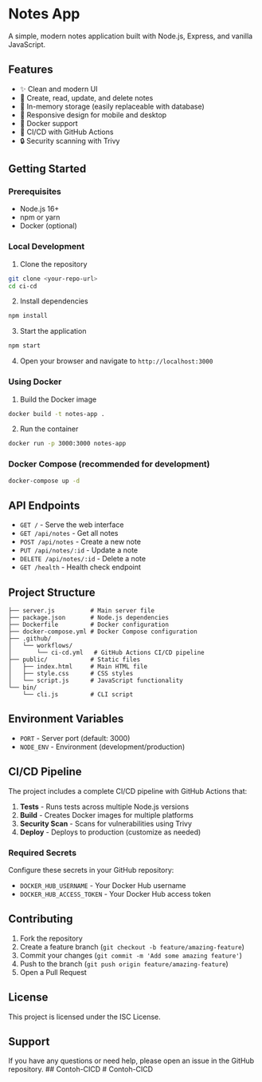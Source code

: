 # Notes App

A simple, modern notes application built with Node.js, Express, and vanilla JavaScript.

## Features

- ✨ Clean and modern UI
- 📝 Create, read, update, and delete notes
- 💾 In-memory storage (easily replaceable with database)
- 📱 Responsive design for mobile and desktop
- 🐳 Docker support
- 🚀 CI/CD with GitHub Actions
- 🔒 Security scanning with Trivy

## Getting Started

### Prerequisites

- Node.js 16+
- npm or yarn
- Docker (optional)

### Local Development

1. Clone the repository

```bash
git clone <your-repo-url>
cd ci-cd
```

2. Install dependencies

```bash
npm install
```

3. Start the application

```bash
npm start
```

4. Open your browser and navigate to `http://localhost:3000`

### Using Docker

1. Build the Docker image

```bash
docker build -t notes-app .
```

2. Run the container

```bash
docker run -p 3000:3000 notes-app
```

### Docker Compose (recommended for development)

```bash
docker-compose up -d
```

## API Endpoints

- `GET /` - Serve the web interface
- `GET /api/notes` - Get all notes
- `POST /api/notes` - Create a new note
- `PUT /api/notes/:id` - Update a note
- `DELETE /api/notes/:id` - Delete a note
- `GET /health` - Health check endpoint

## Project Structure

```
├── server.js          # Main server file
├── package.json       # Node.js dependencies
├── Dockerfile         # Docker configuration
├── docker-compose.yml # Docker Compose configuration
├── .github/
│   └── workflows/
│       └── ci-cd.yml   # GitHub Actions CI/CD pipeline
├── public/            # Static files
│   ├── index.html     # Main HTML file
│   ├── style.css      # CSS styles
│   └── script.js      # JavaScript functionality
└── bin/
    └── cli.js         # CLI script
```

## Environment Variables

- `PORT` - Server port (default: 3000)
- `NODE_ENV` - Environment (development/production)

## CI/CD Pipeline

The project includes a complete CI/CD pipeline with GitHub Actions that:

1. **Tests** - Runs tests across multiple Node.js versions
2. **Build** - Creates Docker images for multiple platforms
3. **Security Scan** - Scans for vulnerabilities using Trivy
4. **Deploy** - Deploys to production (customize as needed)

### Required Secrets

Configure these secrets in your GitHub repository:

- `DOCKER_HUB_USERNAME` - Your Docker Hub username
- `DOCKER_HUB_ACCESS_TOKEN` - Your Docker Hub access token

## Contributing

1. Fork the repository
2. Create a feature branch (`git checkout -b feature/amazing-feature`)
3. Commit your changes (`git commit -m 'Add some amazing feature'`)
4. Push to the branch (`git push origin feature/amazing-feature`)
5. Open a Pull Request

## License

This project is licensed under the ISC License.

## Support

If you have any questions or need help, please open an issue in the GitHub repository.
##   C o n t o h - C I C D  
 #   C o n t o h - C I C D  
 